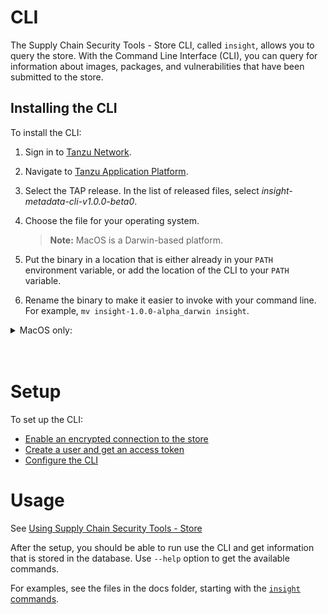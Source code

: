 # CLI

The Supply Chain Security Tools - Store CLI, called `insight`, allows you to query the store. 
With the Command Line Interface (CLI), you can query for information about images, packages, and vulnerabilities that have been submitted to the store.

## Installing the CLI

To install the CLI:

1. Sign in to [Tanzu Network](https://network.tanzu.vmware.com/).
2. Navigate to [Tanzu Application Platform](https://network.tanzu.vmware.com/products/tanzu-application-platform/). 
3. Select the TAP release. In the list of released files, select *insight-metadata-cli-v1.0.0-beta0*. 
4. Choose the file for your operating system. 
    >**Note:** MacOS is a Darwin-based platform.
  
5. Put the binary in a location that is either already in your `PATH` environment variable, 
or add the location of the CLI to your `PATH` variable.
6. Rename the binary to make it easier to invoke with your command line. 
For example, `mv insight-1.0.0-alpha_darwin insight`.

<details><summary>MacOS only:</summary>
<br/>
MacOS does not recognize that the insight binary is safe to run because it has not been signed by Apple. 

To allow your computer to run the binary, perform the following steps:

1. In the command line, run: 
    ```
    insight version
    ```
    A pop-up appears to notify you that the program is not trusted.
3. Open **System Preferences** > **Security & Privacy** > **General**.
5. Under **Allow apps identified from**, make sure the **App store and identified developers** radio button is selected.
6. Re-run the insight binary until an **Allow** button appears under the **Allow apps identified from** section, and then click **Allow**.
</details>
<br>
<br>

# Setup
To set up the CLI:

* [Enable an encrypted connection to the store](enable_encrypted_connection.md)
* [Create a user and get an access token](create_service_account_access_token.md)
* [Configure the CLI](configure_cli.md)

# Usage

See [Using Supply Chain Security Tools - Store](using_metadata_store.md)

After the setup, you should be able to run use the CLI and get information that is stored in the database. Use `--help` option to get the available commands.

For examples, see the files in the docs folder, starting with the [`insight` commands](cli_docs/insight.md).
